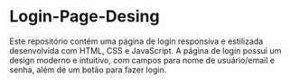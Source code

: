 # Login-Page-Desing
Este repositório contém uma página de login responsiva e estilizada desenvolvida com HTML, CSS e JavaScript. A página de login possui um design moderno e intuitivo, com campos para nome de usuário/email e senha, além de um botão para fazer login.
